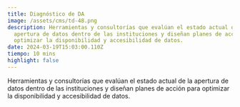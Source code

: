 ```yaml
---
title: Diagnóstico de DA
image: /assets/cms/td-48.png
description: Herramientas y consultorías que evalúan el estado actual de la
  apertura de datos dentro de las instituciones y diseñan planes de acción para
  optimizar la disponibilidad y accesibilidad de datos.
date: 2024-03-19T15:03:00.110Z
tiempo: 10 mins
highlight: false
---
```

<!--StartFragment-->

Herramientas y consultorías que evalúan el estado actual de la apertura de datos dentro de las instituciones y diseñan planes de acción para optimizar la disponibilidad y accesibilidad de datos.

<!--EndFragment-->